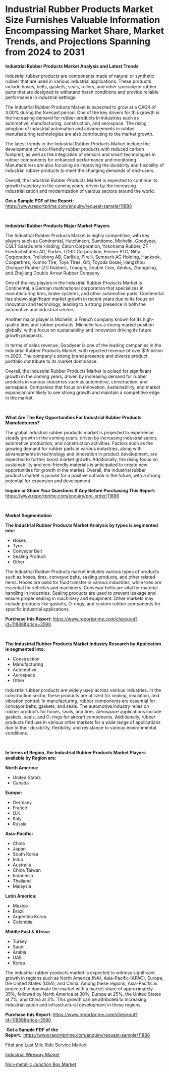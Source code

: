 <p><h1>Industrial Rubber Products Market Size Furnishes Valuable Information Encompassing Market Share, Market Trends, and Projections Spanning from 2024 to 2031</h1></p><p><strong>Industrial Rubber Products Market Analysis and Latest Trends</strong></p>
<p><p>Industrial rubber products are components made of natural or synthetic rubber that are used in various industrial applications. These products include hoses, belts, gaskets, seals, rollers, and other specialized rubber parts that are designed to withstand harsh conditions and provide reliable performance in industrial settings.</p><p>The Industrial Rubber Products Market is expected to grow at a CAGR of 3.00% during the forecast period. One of the key drivers for this growth is the increasing demand for rubber products in industries such as automotive, manufacturing, construction, and aerospace. The rising adoption of industrial automation and advancements in rubber manufacturing technologies are also contributing to the market growth.</p><p>The latest trends in the Industrial Rubber Products Market include the development of eco-friendly rubber products with reduced carbon footprint, as well as the integration of sensors and smart technologies in rubber components for enhanced performance and monitoring. Manufacturers are also focusing on improving the durability and flexibility of industrial rubber products to meet the changing demands of end-users.</p><p>Overall, the Industrial Rubber Products Market is expected to continue its growth trajectory in the coming years, driven by the increasing industrialization and modernization of various sectors around the world.</p></p>
<p><strong>Get a Sample PDF of the Report:&nbsp;</strong> <a href="https://www.reportprime.com/enquiry/request-sample/11888">https://www.reportprime.com/enquiry/request-sample/11888</a></p>
<p>&nbsp;</p>
<p><strong>Industrial Rubber Products Major Market Players</strong></p>
<p><p>The Industrial Rubber Products Market is highly competitive, with key players such as Continental, Hutchinson, Sumitomo, Michelin, Goodyear, CQLT SaarGummi Holding, Eaton Corporation, Yokohama Rubber, ZF Friedrichshafen AG, Parker, LORD Corporation, Fenner PLC, Nitta Corporation, Trelleborg AB, Carlisle, Pirelli, Semperit AG Holding, Hankook, Coopertires, Kumho Tire, Toyo Tires, Giti, Toyoda Gosei, Hangzhou Zhongce Rubber (ZC Rubber), Triangle, Double Coin, Aeolus, Zhongding, and Zhejiang Double Arrow Rubber Company.</p><p>One of the key players in the Industrial Rubber Products Market is Continental, a German multinational corporation that specializes in manufacturing tires, brake systems, and other automotive parts. Continental has shown significant market growth in recent years due to its focus on innovation and technology, leading to a strong presence in both the automotive and industrial sectors.</p><p>Another major player is Michelin, a French company known for its high-quality tires and rubber products. Michelin has a strong market position globally, with a focus on sustainability and innovation driving its future growth prospects.</p><p>In terms of sales revenue, Goodyear is one of the leading companies in the Industrial Rubber Products Market, with reported revenue of over $15 billion in 2020. The company's strong brand presence and diverse product portfolio contribute to its market dominance.</p><p>Overall, the Industrial Rubber Products Market is poised for significant growth in the coming years, driven by increasing demand for rubber products in various industries such as automotive, construction, and aerospace. Companies that focus on innovation, sustainability, and market expansion are likely to see strong growth and maintain a competitive edge in the market.</p></p>
<p>&nbsp;</p>
<p><strong>What Are The Key Opportunities For Industrial Rubber Products Manufacturers?</strong></p>
<p><p>The global industrial rubber products market is projected to experience steady growth in the coming years, driven by increasing industrialization, automotive production, and construction activities. Factors such as the growing demand for rubber parts in various industries, along with advancements in technology and innovation in product development, are expected to further boost market growth. Additionally, the rising focus on sustainability and eco-friendly materials is anticipated to create new opportunities for growth in the market. Overall, the industrial rubber products market is poised for a positive outlook in the future, with a strong potential for expansion and development.</p></p>
<p><strong>Inquire or Share Your Questions If Any Before Purchasing This Report:</strong> <a href="https://www.reportprime.com/enquiry/pre-order/11888">https://www.reportprime.com/enquiry/pre-order/11888</a></p>
<p>&nbsp;</p>
<p><strong>Market Segmentation</strong></p>
<p><strong>The Industrial Rubber Products Market Analysis by types is segmented into:</strong></p>
<p><ul><li>Hoses</li><li>Tyre</li><li>Conveyor Belt</li><li>Sealing Product</li><li>Other</li></ul></p>
<p><p>The Industrial Rubber Products market includes various types of products such as hoses, tires, conveyor belts, sealing products, and other related items. Hoses are used for fluid transfer in various industries, while tires are essential for vehicles and machinery. Conveyor belts are vital for material handling in industries. Sealing products are used to prevent leakage and ensure proper sealing in machinery and equipment. Other markets may include products like gaskets, O-rings, and custom rubber components for specific industrial applications.</p></p>
<p><strong>Purchase this Report:&nbsp;</strong><a href="https://www.reportprime.com/checkout?id=11888&price=3590">https://www.reportprime.com/checkout?id=11888&price=3590</a></p>
<p>&nbsp;</p>
<p><strong>The Industrial Rubber Products Market Industry Research by Application is segmented into:</strong></p>
<p><ul><li>Construction</li><li>Manufacturing</li><li>Automotive</li><li>Aerospace</li><li>Other</li></ul></p>
<p><p>Industrial rubber products are widely used across various industries. In the construction sector, these products are utilized for sealing, insulation, and vibration control. In manufacturing, rubber components are essential for conveyor belts, gaskets, and seals. The automotive industry relies on rubber products for hoses, seals, and tires. Aerospace applications include gaskets, seals, and O-rings for aircraft components. Additionally, rubber products find use in various other markets for a wide range of applications due to their durability, flexibility, and resistance to various environmental conditions.</p></p>
<p>&nbsp;</p>
<p><strong>In terms of Region, the Industrial Rubber Products Market Players available by Region are:</strong></p>
<p>
    <p> <strong> North America: </strong>
        <ul>
            <li>United States</li>
            <li>Canada</li>
        </ul>
        </p> 
    <p> <strong> Europe: </strong>
        <ul>
            <li>Germany</li>
            <li>France</li>
            <li>U.K.</li>
            <li>Italy</li>
            <li>Russia</li>
        </ul>
        </p> 
    <p> <strong> Asia-Pacific: </strong>
        <ul>
            <li>China</li>
            <li>Japan</li>
            <li>South Korea</li>
            <li>India</li>
            <li>Australia</li>
            <li>China Taiwan</li>
            <li>Indonesia</li>
            <li>Thailand</li>
            <li>Malaysia</li>
        </ul>
        </p> 
    <p> <strong> Latin America: </strong>
        <ul>
            <li>Mexico</li>
            <li>Brazil</li>
            <li>Argentina Korea</li>
            <li>Colombia</li>
        </ul>
        </p> 
    <p> <strong> Middle East & Africa: </strong>
        <ul>
            <li>Turkey</li>
            <li>Saudi</li>
            <li>Arabia</li>
            <li>UAE</li>
            <li>Korea</li>
        </ul>
    </p>
    </p>
<p><p>The industrial rubber products market is expected to witness significant growth in regions such as North America (NA), Asia-Pacific (APAC), Europe, the United States (USA), and China. Among these regions, Asia-Pacific is projected to dominate the market with a market share of approximately 35%, followed by North America at 30%, Europe at 25%, the United States at 7%, and China at 3%. This growth can be attributed to increasing industrialization and infrastructural development in these regions.</p></p>
<p><strong>Purchase this Report: </strong><a href="https://www.reportprime.com/checkout?id=11888&price=3590">https://www.reportprime.com/checkout?id=11888&price=3590</a></p>
<p>&nbsp;<strong>Get a Sample PDF of the Report:&nbsp;&nbsp;</strong><a href="https://www.reportprime.com/enquiry/request-sample/11888">https://www.reportprime.com/enquiry/request-sample/11888</a></p>
<p><strong></strong></p>
<p><p><a href="https://view.publitas.com/reportprime-1/global-first-and-last-mile-ride-service-market-size-and-market-trends-insights-and-projections-from-2023-to-2030/">First and Last Mile Ride Service Market</a></p><p><a href="https://view.publitas.com/reportprime-1/industrial-wireway-market-analysis-examines-its-scope-on-growth-opportunities-and-forecasted-trends-spanning-from-2023-to-2030/">Industrial Wireway Market</a></p><p><a href="https://view.publitas.com/reportprime-1/decoding-the-non-metallic-junction-box-market-a-deep-dive-into-the-latest-market-trends-market-segmentation-and-competitive-analysis/">Non-metallic Junction Box Market</a></p></p>